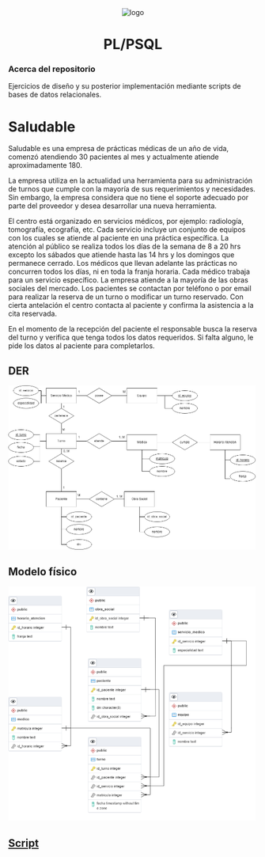 <div align="center">
  <img src="https://download.logo.wine/logo/PostgreSQL/PostgreSQL-Logo.wine.png" alt="logo" width="200" height="auto" />
  <h1>PL/PSQL</h1>
</div>

### Acerca del repositorio

Ejercicios de diseño y su posterior implementación mediante scripts de bases de datos relacionales.

# Saludable

Saludable es una empresa de prácticas médicas de un año de vida, comenzó atendiendo 30 pacientes al mes y actualmente atiende aproximadamente 180.

La empresa utiliza en la actualidad una herramienta para su administración de turnos que cumple con la mayoría de sus requerimientos y necesidades. Sin embargo, la empresa considera que no tiene el soporte adecuado por parte del proveedor y desea desarrollar una nueva herramienta.

El centro está organizado en servicios médicos, por ejemplo: radiología, tomografía, ecografía, etc. Cada servicio incluye un conjunto de equipos con los cuales se atiende al paciente en una práctica específica. La atención al público se realiza todos los días de la semana de 8 a 20 hrs excepto los sábados que atiende hasta las 14 hrs y los domingos que permanece cerrado. Los médicos que llevan adelante las prácticas no concurren todos los días, ni en toda la franja horaria. Cada médico trabaja para un servicio específico. La empresa atiende a la mayoría de las obras sociales del mercado.
Los pacientes se contactan por teléfono o por email para realizar la reserva de un turno o modificar un turno reservado. Con cierta antelación el centro contacta al paciente y confirma la asistencia a la cita reservada.

En el momento de la recepción del paciente el responsable busca la reserva del turno y verifica que tenga todos los datos requeridos. Si falta alguno, le pide los datos al paciente para completarlos.

## DER

<img src="https://raw.githubusercontent.com/nicolas-palacio/pl-sql-practicas/main/Saludable/DER%20DIAGRAM.png" alt="DER" width="500px" height="auto" />

## Modelo físico

<img src="https://raw.githubusercontent.com/nicolas-palacio/pl-sql-practicas/main/Saludable/schema.png" alt="DER" width="500px" height="auto" />

## [Script](https://github.com/nicolas-palacio/pl-sql-practicas/blob/main/Saludable/script.sql)
